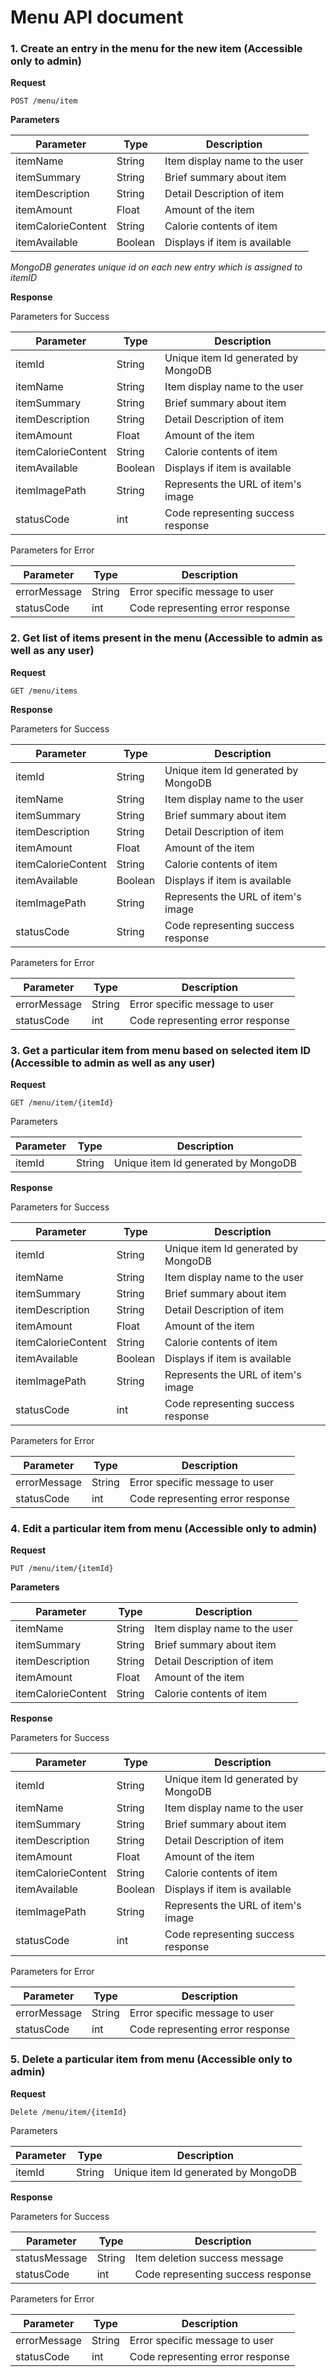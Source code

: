 # Menu API document

### 1. Create an entry in the menu for the new item (Accessible only to admin)

**Request**

```
POST /menu/item

```

**Parameters**

| Parameter          | Type   | Description                       |
| ------------------ | ------ | --------------------------------- |
| itemName           | String | Item display name to the user     |
| itemSummary        | String | Brief summary about item          |
| itemDescription    | String | Detail Description of item        |
| itemAmount         | Float  | Amount of the item                |
| itemCalorieContent | String | Calorie contents of item          |
| itemAvailable      | Boolean| Displays if item is available     |

*MongoDB generates unique id on each new entry which is assigned to itemID*

**Response**

Parameters for Success

| Parameter          | Type   | Description                        |
| ------------------ | ------ | ---------------------------------- |
| itemId             | String | Unique item Id generated by MongoDB|
| itemName           | String | Item display name to the user      |
| itemSummary        | String | Brief summary about item           |
| itemDescription    | String | Detail Description of item         |
| itemAmount         | Float  | Amount of the item                 |
| itemCalorieContent | String | Calorie contents of item           |
| itemAvailable      | Boolean| Displays if item is available      |
| itemImagePath      | String | Represents the URL of item's image |
| statusCode         | int    | Code representing success response |

Parameters for Error

| Parameter          | Type   | Description                        |
| ------------------ | ------ | ---------------------------------- |
| errorMessage       | String | Error specific message to user     |
| statusCode         | int    | Code representing error response   |

### 2. Get list of items present in the menu (Accessible to admin as well as any user)

**Request**

```
GET /menu/items
```

**Response**

Parameters for Success

| Parameter          | Type   | Description                        |
| ------------------ | ------ | ---------------------------------- |
| itemId             | String | Unique item Id generated by MongoDB|
| itemName           | String | Item display name to the user      |
| itemSummary        | String | Brief summary about item           |
| itemDescription    | String | Detail Description of item         |
| itemAmount         | Float  | Amount of the item                 |
| itemCalorieContent | String | Calorie contents of item           |
| itemAvailable      | Boolean| Displays if item is available      |
| itemImagePath      | String | Represents the URL of item's image |
| statusCode         | String | Code representing success response |

Parameters for Error

| Parameter          | Type   | Description                        |
| ------------------ | ------ | ---------------------------------- |
| errorMessage       | String | Error specific message to user     |
| statusCode         | int    | Code representing error response   |

### 3. Get a particular item from menu based on selected item ID (Accessible to admin as well as any user)

**Request**

```
GET /menu/item/{itemId}

```

Parameters

| Parameter       | Type   | Description                          |
| --------------- | ------ | ------------------------------------ |
| itemId          | String | Unique item Id generated by MongoDB  |

**Response**

Parameters for Success

| Parameter          | Type   | Description                        |
| ------------------ | ------ | ---------------------------------- |
| itemId             | String | Unique item Id generated by MongoDB|
| itemName           | String | Item display name to the user      |
| itemSummary        | String | Brief summary about item           |
| itemDescription    | String | Detail Description of item         |
| itemAmount         | Float  | Amount of the item                 |
| itemCalorieContent | String | Calorie contents of item           |
| itemAvailable      | Boolean| Displays if item is available      |
| itemImagePath      | String | Represents the URL of item's image |
| statusCode         | int    | Code representing success response |

Parameters for Error

| Parameter          | Type   | Description                        |
| ------------------ | ------ | ---------------------------------- |
| errorMessage       | String | Error specific message to user     |
| statusCode         | int    | Code representing error response   |


### 4. Edit a particular item from menu (Accessible only to admin)

**Request**

```
PUT /menu/item/{itemId}

```

**Parameters**

| Parameter          | Type   | Description                       |
| ------------------ | ------ | --------------------------------- |
| itemName           | String | Item display name to the user     |
| itemSummary        | String | Brief summary about item          |
| itemDescription    | String | Detail Description of item        |
| itemAmount         | Float  | Amount of the item                |
| itemCalorieContent | String | Calorie contents of item          |

**Response**

Parameters for Success

| Parameter          | Type   | Description                        |
| ------------------ | ------ | ---------------------------------- |
| itemId             | String | Unique item Id generated by MongoDB|
| itemName           | String | Item display name to the user      |
| itemSummary        | String | Brief summary about item           |
| itemDescription    | String | Detail Description of item         |
| itemAmount         | Float  | Amount of the item                 |
| itemCalorieContent | String | Calorie contents of item           |
| itemAvailable      | Boolean| Displays if item is available      |
| itemImagePath      | String | Represents the URL of item's image |
| statusCode         | int    | Code representing success response |

Parameters for Error

| Parameter          | Type   | Description                        |
| ------------------ | ------ | ---------------------------------- |
| errorMessage       | String | Error specific message to user     |
| statusCode         | int    | Code representing error response   |

### 5. Delete a particular item from menu (Accessible only to admin)

**Request**

```
Delete /menu/item/{itemId}
```

Parameters

| Parameter     | Type   | Description                         |
| ------------- | ------ | ----------------------------------- |
| itemId        | String | Unique item Id generated by MongoDB |

**Response**

Parameters for Success

| Parameter    | Type    | Description                         |
| ------------ | ------- | ----------------------------------- |
| statusMessage| String  | Item deletion success message       |
| statusCode   | int     | Code representing success response  |

Parameters for Error

| Parameter     | Type   | Description                         |
| ------------- | ------ | ----------------------------------- |
| errorMessage  | String | Error specific message to user      |
| statusCode    | int    | Code representing error response    |
